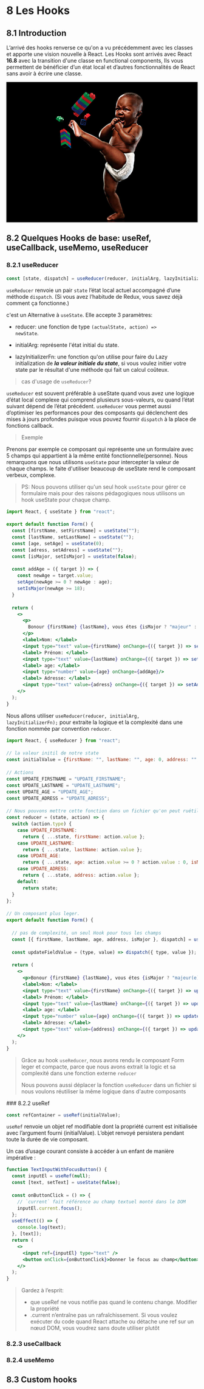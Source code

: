 

# 8 Les Hooks

## 8.1 Introduction

L’arrivé des hooks renverse ce qu'on a vu précédemment avec les classes et apporte une vision nouvelle à React.
Les Hooks sont arrivés avec React **16.8** avec la transition d'une classe en functional components, Ils vous permettent de bénéficier d’un état local et d’autres fonctionnalités de React sans avoir à écrire une classe.

<div align="center"><img align="center" src=./images/strong-baby.jpg alt="strong "></div>

## 8.2 Quelques Hooks de base: useRef, useCallback, useMemo, useReducer

### 8.2.1 useReducer

```jsx
const [state, dispatch] = useReducer(reducer, initialArg, lazyInitializerFn);
```
<code>useReducer</code> renvoie un pair <code>state</code> l’état local actuel accompagné d’une méthode <code>dispatch</code>. (Si vous avez l’habitude de Redux, vous savez déjà comment ça fonctionne.)

c'est un Alternative à <code>useState</code>. Elle accepte 3 paramètres:
- reducer: une fonction de type <code>(actualState, action) => newState</code>. 
- initialArg: représente l'état initial du state.

- lazyInitializerFn: une fonction qu'on utilise pour faire du Lazy initialization de ***la valeur initiale du state***, si vous voulez initier votre state par le résultat d'une méthode qui fait un calcul coûteux.
 

<blockquote>cas d'usage de <code>useReducer</code>?</blockquote>

<code>useReducer</code> est souvent préférable à useState quand vous avez une logique d’état local complexe qui comprend plusieurs sous-valeurs, ou quand l’état suivant dépend de l’état précédent.
<code>useReducer</code> vous permet aussi d’optimiser les performances pour des composants qui déclenchent des mises à jours profondes puisque vous pouvez fournir <code>dispatch</code> à la place de fonctions callback.

<blockquote>Exemple</blockquote>
Prenons par exemple ce composant qui représente une un formulaire avec 5 champs qui appartient à la même entité fonctionnelle(personne). Nous remarquons que nous utilisons <code>useState</code> pour intercepter la valeur de chaque champs. le faite d'utiliser beaucoup de useState rend le composant verbeux, complexe.

<blockquote>
PS: Nous pouvons utiliser qu'un seul hook <code>useState</code> pour gérer ce formulaire mais pour des raisons pédagogiques nous utilisons un hook useState pour chaque champ.
</blockquote>

```jsx
import React, { useState } from "react";

export default function Form() {
  const [firstName, setFirstName] = useState("");
  const [lastName, setLastName] = useState("");
  const [age, setAge] = useState(0);
  const [adress, setAdress] = useState("");
  const [isMajor, setIsMajor] = useState(false);

  const addAge = ({ target }) => {
    const newAge = target.value;
    setAge(newAge >= 0 ? newAge : age);
    setIsMajor(newAge >= 18);
  }
  
  return (
    <>
      <p>
        Bonour {firstName} {lastName}, vous étes {isMajor ? "majeur" : "mineur"}
      </p>
      <label>Nom: </label>
      <input type="text" value={firstName} onChange={({ target }) => setFirstName(target.value)}/>
      <label> Prénom: </label>
      <input type="text" value={lastName} onChange={({ target }) => setLastName(target.value)}/>
      <label> age: </label>
      <input type="number" value={age} onChange={addAge}/>
      <label> Adresse: </label>
      <input type="text" value={adress} onChange={({ target }) => setAdress(target.value)}/>
    </>
  );
}

```

Nous allons utiliser <code>useReducer(reducer, initialArg, lazyInitializerFn);</code> pour extraite la logique et la complexité dans une fonction nommée par convention <code>reducer</code>.

```jsx
import React, { useReducer } from "react";

// la valeur initil de notre state
const initialValue = {firstName: "", lastName: "", age: 0, address: "", isMajor: false};

// Actions
const UPDATE_FIRSTNAME = "UPDATE_FIRSTNAME";
const UPDATE_LASTNAME = "UPDATE_LASTNAME";
const UPDATE_AGE = "UPDATE_AGE";
const UPDATE_ADRESS = "UPDATE_ADRESS";

// Nous pouvons mettre cette fonction dans un fichier qu'on peut ruétiliser par exemple.
const reducer = (state, action) => {
  switch (action.type) {
    case UPDATE_FIRSTNAME:
      return { ...state, firstName: action.value };
    case UPDATE_LASTNAME:
      return { ...state, lastName: action.value };
    case UPDATE_AGE:
      return { ...state, age: action.value >= 0 ? action.value : 0, isMajor: action.value >= 18 };
    case UPDATE_ADRESS:
      return { ...state, address: action.value };
    default:
      return state;
  }
};

// Un composant plus leger. 
export default function Form() {
  
  // pas de complexité, un seul Hook pour tous les champs
  const [{ firstName, lastName, age, address, isMajor }, dispatch] = useReducer(reducer, initialValue);

  const updateFieldValue = (type, value) => dispatch({ type, value });

  return (
    <>
      <p>Bonour {firstName} {lastName}, vous étes {isMajor ? "majeur(e)" : "mineur(e)"}</p>
      <label>Nom: </label>
      <input type="text" value={firstName} onChange={({ target }) => updateFieldValue(UPDATE_FIRSTNAME, target.value)}/>
      <label> Prénom: </label>
      <input type="text" value={lastName} onChange={({ target }) => updateFieldValue(UPDATE_LASTNAME, target.value)}/>
      <label> age: </label>
      <input type="number" value={age} onChange={({ target }) => updateFieldValue(UPDATE_AGE, target.value) } />
      <label> Adresse: </label>
      <input type="text" value={address} onChange={({ target }) => updateFieldValue(UPDATE_ADRESS, target.value)}/>
    </>
  );
}

 ```
<blockquote>
  Grâce au hook <code>useReducer</code>, nous avons rendu le composant Form leger et compacte, parce que nous avons extrait la logic et sa complexité dans une fonction externe <code>reducer</code>

  Nous pouvons aussi déplacer la fonction <code>useReducer</code> dans un fichier si nous voulons réutiliser la même logique dans d'autre composants
</blockquote>
### 8.2.2 useRef

```jsx
const refContainer = useRef(initialValue);
```

<code>useRef</code> renvoie un objet ref modifiable dont la propriété current est initialisée avec l’argument fourni (initialValue). L’objet renvoyé persistera pendant toute la durée de vie composant.

Un cas d’usage courant consiste à accéder à un enfant de manière impérative :

```jsx
function TextInputWithFocusButton() {
  const inputEl = useRef(null);
  const [text, setText] = useState(false);

  const onButtonClick = () => {
    // `current` fait référence au champ textuel monté dans le DOM
    inputEl.current.focus();
  };
  useEffect(() => {
    console.log(text);
  }, [text]);
  return (
    <>
      <input ref={inputEl} type="text" />
      <button onClick={onButtonClick}>Donner le focus au champ</button>
    </>
  );
}
```

<blockquote>Gardez à l’esprit:

- que useRef ne vous notifie pas quand le contenu change. Modifier la propriété
- .current n’entraîne pas un rafraîchissement. Si vous voulez exécuter du code quand React attache ou détache une ref sur un nœud DOM, vous voudrez sans doute utiliser plutôt
</blockquote>

### 8.2.3 useCallback

### 8.2.4 useMemo

## 8.3 Custom hooks

